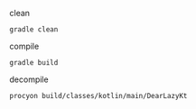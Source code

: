 clean
```editorconfig
gradle clean
```

compile
```editorconfig
gradle build
```

decompile
```bash
procyon build/classes/kotlin/main/DearLazyKt
```
